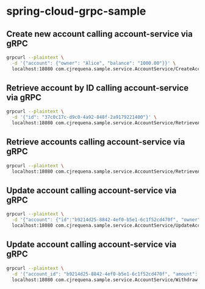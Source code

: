 # spring-cloud-grpc-sample

## Create new account calling account-service via gRPC
```bash
grpcurl --plaintext \
  -d '{"account": {"owner": "Alice", "balance": "1000.00"}}' \
  localhost:18080 com.cjrequena.sample.service.AccountService/CreateAccount
```

## Retrieve account by ID calling account-service via gRPC
```bash
grpcurl --plaintext \
  -d '{"id": "37c0c17c-d9c0-4a92-848f-2a9179221400"}' \
  localhost:18080 com.cjrequena.sample.service.AccountService/RetrieveAccountById
```

## Retrieve accounts calling account-service via gRPC
```bash
grpcurl --plaintext \
  localhost:18080 com.cjrequena.sample.service.AccountService/RetrieveAccounts
```

## Update account calling account-service via gRPC
```bash
grpcurl --plaintext \
  -d '{"account": {"id":"b9214d25-8842-4ef0-b5e1-6c1f52cd470f", "owner": "Carlos", "balance": "350.00"}}' \
  localhost:18080 com.cjrequena.sample.service.AccountService/UpdateAccount
```


## Update account calling account-service via gRPC
```bash
grpcurl --plaintext \
  -d '{"account_id": "b9214d25-8842-4ef0-b5e1-6c1f52cd470f", "amount": "200"}' \
  localhost:18080 com.cjrequena.sample.service.AccountService/Withdraw
```
